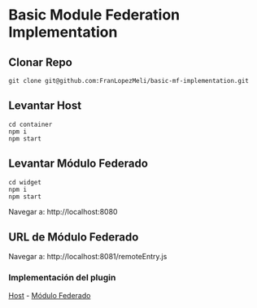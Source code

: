 # Basic Module Federation Implementation

## Clonar Repo

```
git clone git@github.com:FranLopezMeli/basic-mf-implementation.git
```
## Levantar Host
```
cd container
npm i
npm start
```
## Levantar Módulo Federado
```
cd widget
npm i
npm start
```

Navegar a: http://localhost:8080

## URL de Módulo Federado
Navegar a: http://localhost:8081/remoteEntry.js

### Implementación del plugin

[Host](https://github.com/FranLopezMeli/basic-mf-implementation/blob/main/container/config/webpack.dev.js#L15) - 
[Módulo Federado](https://github.com/FranLopezMeli/basic-mf-implementation/blob/main/widget/config/webpack.dev.js#L15)
